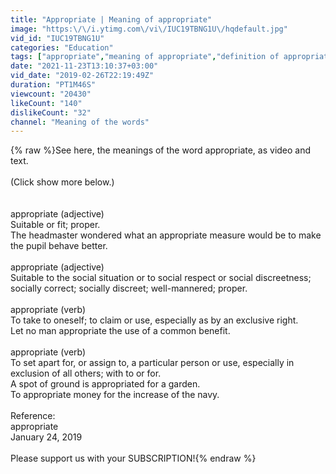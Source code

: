 ```yaml
---
title: "Appropriate | Meaning of appropriate"
image: "https:\/\/i.ytimg.com\/vi\/IUC19TBNG1U\/hqdefault.jpg"
vid_id: "IUC19TBNG1U"
categories: "Education"
tags: ["appropriate","meaning of appropriate","definition of appropriate"]
date: "2021-11-23T13:10:37+03:00"
vid_date: "2019-02-26T22:19:49Z"
duration: "PT1M46S"
viewcount: "20430"
likeCount: "140"
dislikeCount: "32"
channel: "Meaning of the words"
---
```

{% raw %}See here, the meanings of the word appropriate, as video and text.<br /><br />(Click show more below.)<br /><br /><br />appropriate (adjective)<br />    Suitable or fit; proper.<br />        The headmaster wondered what an appropriate measure would be to make the pupil behave better.<br /><br />appropriate (adjective)<br />    Suitable to the social situation or to social respect or social discreetness; socially correct; socially discreet; well-mannered; proper.<br /><br />appropriate (verb)<br />    To take to oneself; to claim or use, especially as by an exclusive right.<br />        Let no man appropriate the use of a common benefit.<br /><br />appropriate (verb)<br />    To set apart for, or assign to, a particular person or use, especially in exclusion of all others; with to or for.<br />        A spot of ground is appropriated for a garden.<br />        To appropriate money for the increase of the navy.<br /><br />Reference:<br />    appropriate<br />    January 24, 2019<br /><br />Please support us with your SUBSCRIPTION!{% endraw %}

